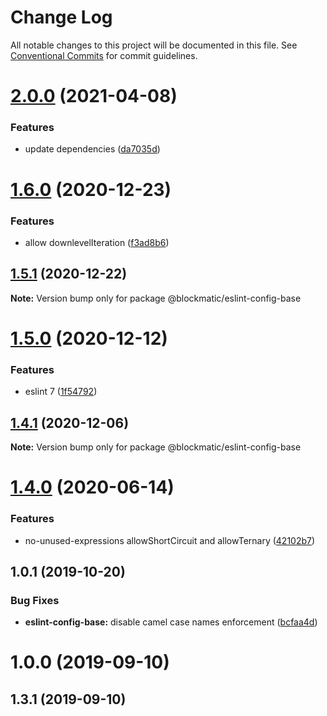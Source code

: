# Change Log

All notable changes to this project will be documented in this file.
See [Conventional Commits](https://conventionalcommits.org) for commit guidelines.

# [2.0.0](https://github.com/blockmatic/dev-configs/compare/@blockmatic/eslint-config-base@1.6.0...@blockmatic/eslint-config-base@2.0.0) (2021-04-08)


### Features

* update dependencies ([da7035d](https://github.com/blockmatic/dev-configs/commit/da7035d3107ede1d7128046ab66a648b636b2c47))





# [1.6.0](https://github.com/blockmatic/dev-configs/compare/@blockmatic/eslint-config-base@1.5.1...@blockmatic/eslint-config-base@1.6.0) (2020-12-23)


### Features

* allow downlevelIteration ([f3ad8b6](https://github.com/blockmatic/dev-configs/commit/f3ad8b62c7a97a4da7ffcdd84607d82a5b51567f))





## [1.5.1](https://github.com/blockmatic/dev-configs/compare/@blockmatic/eslint-config-base@1.5.0...@blockmatic/eslint-config-base@1.5.1) (2020-12-22)

**Note:** Version bump only for package @blockmatic/eslint-config-base





# [1.5.0](https://github.com/blockmatic/dev-configs/compare/@blockmatic/eslint-config-base@1.4.1...@blockmatic/eslint-config-base@1.5.0) (2020-12-12)


### Features

* eslint 7 ([1f54792](https://github.com/blockmatic/dev-configs/commit/1f5479292c8a62815e0d39cb770342fa85e1fc71))





## [1.4.1](https://github.com/blockmatic/dev-configs/compare/@blockmatic/eslint-config-base@1.4.0...@blockmatic/eslint-config-base@1.4.1) (2020-12-06)

**Note:** Version bump only for package @blockmatic/eslint-config-base





# [1.4.0](https://github.com/blockmatic/dev-configs/compare/@blockmatic/eslint-config-base@1.3.0...@blockmatic/eslint-config-base@1.4.0) (2020-06-14)


### Features

* no-unused-expressions allowShortCircuit and allowTernary ([42102b7](https://github.com/blockmatic/dev-configs/commit/42102b7cd66fe04424c97bc171965ee43e898bd9))





## 1.0.1 (2019-10-20)

### Bug Fixes

- **eslint-config-base:** disable camel case names enforcement ([bcfaa4d](https://github.com/blockmatic/dev-configs/commit/bcfaa4d))

# 1.0.0 (2019-09-10)

## 1.3.1 (2019-09-10)
